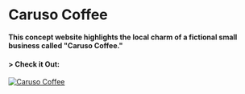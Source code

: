 # Caruso Coffee

__This concept website highlights the local charm of a fictional small business called "Caruso Coffee."__

#### > __Check it Out:__
[![Caruso Coffee](caruso-responsive1.png)](https://aolaleye.github.io/caruso-cof…)